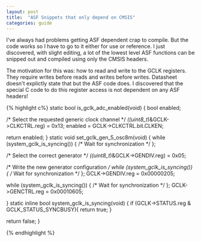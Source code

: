 ```yaml
---
layout: post
title:  "ASF Snippets that only depend on CMSIS"
categories: guide
---
```


I've always had problems getting ASF dependent crap to compile.  But the code works so I have to go to it
either for use or reference.  I just discovered, with slight editing, a lot of the lowest level ASF functions
can be snipped out and compiled using only the CMSIS headers.
  
The motivation for this was: how to read and write to the GCLK registers.  They require writes before reads and writes before writes.
Datasheet doesn't explictly state that but the ASF code does.  I discovered that the special C code to do this register access is not
dependent on any ASF headers!

{% highlight c%}
static bool is_gclk_adc_enabled(void)
{
  bool enabled;

  /* Select the requested generic clock channel */
  *((uint8_t*)&GCLK->CLKCTRL.reg) = 0x13;
  enabled = GCLK->CLKCTRL.bit.CLKEN;

  return enabled;
}
static void set_gclk_gen_5_osc8m(void)
{
  while (system_gclk_is_syncing()) {
    /* Wait for synchronization */
  };

  /* Select the correct generator */
  *((uint8_t*)&GCLK->GENDIV.reg) = 0x05;

  /* Write the new generator configuration */
  while (system_gclk_is_syncing()) {
    /* Wait for synchronization */
  };
  GCLK->GENDIV.reg  = 0x00000205;

  while (system_gclk_is_syncing()) {
    /* Wait for synchronization */
  };
  GCLK->GENCTRL.reg = 0x00010605;

}
static inline bool system_gclk_is_syncing(void)
{
  if (GCLK->STATUS.reg & GCLK_STATUS_SYNCBUSY){
    return true;
  }

  return false;
}

{% endhighlight %}


[jekyll-docs]: https://jekyllrb.com/docs/home
[jekyll-gh]:   https://github.com/jekyll/jekyll
[jekyll-talk]: https://talk.jekyllrb.com/
[wiki-apage]:  /wiki/todo
